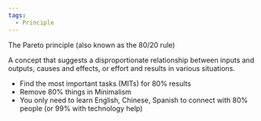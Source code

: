 ```yaml
---
tags:
  - Principle
---
```

The Pareto principle (also known as the 80/20 rule)

A concept that suggests a disproportionate relationship between inputs and outputs, causes and effects, or effort and results in various situations.

- Find the most important tasks (MITs) for 80% results
- Remove 80% things in Minimalism
- You only need to learn English, Chinese, Spanish to connect with 80% people (or 99% with technology help)